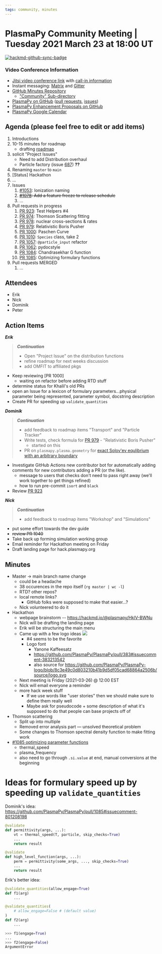 ```yaml
---
tags: community, minutes
---
```


# PlasmaPy Community Meeting | Tuesday 2021 March 23 at 18:00 UT

[![hackmd-github-sync-badge](https://hackmd.io/jhZlpbtJSbK2jyZ7QJA9Rw/badge)](https://hackmd.io/jhZlpbtJSbK2jyZ7QJA9Rw)


### Video Conference Information
* [Jitsi video conference link](https://meet.jit.si/plasmapy) with [call-in information](https://meet.jit.si/static/dialInInfo.html?room=plasmapy) 
* Instant messaging: [Matrix](https://app.element.io/#/room/#plasmapy:openastronomy.org) and [Gitter](https://gitter.im/PlasmaPy/Lobby)
* [GitHub Minutes Repository](https://github.com/PlasmaPy/plasmapy-project/tree/master/minutes)
    * ["Community" Sub-directory](https://github.com/PlasmaPy/plasmapy-project/tree/master/minutes/_community)
* [PlasmaPy on GitHub](https://github.com/PlasmaPy/plasmapy) ([pull requests](https://github.com/PlasmaPy/plasmapy/pulls), [issues](https://github.com/PlasmaPy/plasmapy/issues))
* [PlasmaPy Enhancement Proposals on GitHub](https://github.com/PlasmaPy/PlasmaPy-PLEPs) 
* [PlasmaPy Google Calendar](https://calendar.google.com/calendar?cid=bzVsb3ZkcW0zaWxsam00ZTlrMDd2cmw5bWdAZ3JvdXAuY2FsZW5kYXIuZ29vZ2xlLmNvbQ)

## Agenda (please feel free to edit or add items)

1. Introductions
2. 10-15 minutes for roadmap
    * drafting [roadmap](https://hackmd.io/@plasmapy/ry0mmnj6v/edit)
3. solicit "Project Issues"
    * Need to add Distribution overhaul
    * Particle factory (issue [687](https://github.com/PlasmaPy/PlasmaPy/issues/687)) **??**
4. Renaming `master` to `main`
5. [Status] Hackathon
6. ...
7. Issues
    1. [#1053](https://github.com/PlasmaPy/PlasmaPy/issues/1053): Ionization naming
    2. ~~[#1078](https://github.com/PlasmaPy/PlasmaPy/issues/1078): Add a feature freeze to release schedule~~
    3. ...
8. Pull requests in progress 
    1. [PR 923](https://github.com/PlasmaPy/PlasmaPy/pull/923): Test Helpers #4
    2.  [PR 974](https://github.com/PlasmaPy/PlasmaPy/pull/974): Thomson Scattering fitting
    3. [PR 978](https://github.com/PlasmaPy/PlasmaPy/pull/978): nuclear cross-sections & rates
    4. [PR 979](https://github.com/PlasmaPy/PlasmaPy/pull/979): Relativistic Boris Pusher
    5. [PR 1000](https://github.com/PlasmaPy/PlasmaPy/pull/1000): Paschen Curve
    6. [PR 1010](https://github.com/PlasmaPy/PlasmaPy/pull/1010): `Species` class, take 2
    7. [PR 1057](https://github.com/PlasmaPy/PlasmaPy/pull/1057): `@particle_input` refactor
    8. [PR 1062](https://github.com/PlasmaPy/PlasmaPy/pull/1062): pydocstyle
    9. [PR 1084](https://github.com/PlasmaPy/PlasmaPy/pull/1084): Chandrasekhar G function
    10. [PR 1085](https://github.com/PlasmaPy/PlasmaPy/pull/1085): Optimizing formulary functions
10. Pull requests MERGED
    1. ...

    
## Attendees

* Erik
* Nick
* Dominik
* Peter

## Action Items

***Erik***
> ***Continuation***
> * Open "Project Issue" on the distribution functions
> * refine roadmap for next weeks discussion
> * add OMFIT to affiliated pkgs
* Keep reviewing [PR 1000]
    * waiting on refactor before adding RTD stuff
* determine status for Khalil's old PRs
* open an Issue for a lexicon of formulary parameters...physical parameter being represented, parameter symbol, docstring description
* Create PR for speeding up `validate_quantities`

***Dominik***
> ***Continuation***
> * add feedback to roadmap items "Transport" and "Particle Tracker"
> * Write tests, check formula for [PR 979](https://github.com/PlasmaPy/PlasmaPy/pull/979) - "Relativistic Boris Pusher"
>    * started on this
> * PR on `plasmapy.plasma.geometry` for [exact Solov'ev equlibrium with an arbitrary boundary](https://arxiv.org/pdf/1908.04449.pdf)
* Investigate GitHub Actions new contributor bot for automatically adding comments for new contributors adding a PR (or the like).
    * message to users that checks don't need to pass right away (we'll work together to get things refined)
    * how to run pre-commit `isort` and `black`
* Review [PR 923](https://github.com/PlasmaPy/PlasmaPy/pull/923)

***Nick***
> ***Continuation***
> * add feedback to roadmap items "Workshop" and "Simulations"
* put some effort towards the dev guide
* ~~review PR 1040~~
* Take back up forming simulation working group
* Email reminder for Hackathon meeting on Friday
* Draft landing page for hack.plasmapy.org

## Minutes

* Master -> main branch name change
    * could be a headache
    * 38 occurences in the repo itself (`rg master | wc -l`)
    * RTD? other repos?
    * local remote links?
        * GitHub folks were supposed to make that easier...?
    * Nick volunteered to do it
* Hackathon
    * webpage brainstorm -- https://hackmd.io/@plasmapy/HklV-BWNu
    * Nick will be drafting the landing page
    * Erik will be structuring the main menu
    * Came up with a few logo ideas
        ![](https://i.imgur.com/uAmjnWh.png)
        * #4 seems to be the favorite
        * Logo font
            * Yanone Kaffeesatz
            * https://github.com/PlasmaPy/PlasmaPy/pull/383#issuecomment-383213542
            * also source for https://github.com/PlasmaPy/PlasmaPy-logo/blob/8c3e49c0d803210b41b9d5df05cad68864a2506b/source/logo.svg
    * Next meeting is Friday (2021-03-26) @ 12:00 EST
    * Nick will email everyone a reminder
    * more hack week stuff
        * If we use words like "user stories" then we should make sure to define them really well
        * Maybe ask for pseudocode + some description of what it's supposed to do that people can base projects off of
* Thomson scattering
    * Split up into multiple
    * Removed error analysis part — unsolved theoretical problem
    * Some changes to Thomson spectral density function to make fitting work
* [#1085 optimizing parameter functions](https://github.com/PlasmaPy/PlasmaPy/pull/1085)
    * thermal_speed
    * plasma_frequency
    * also need to go through `.si.value` at end, manual conversions at the beginning 

#  Ideas for formulary speed up by speeding up `validate_quantities`

Dominik's idea:
https://github.com/PlasmaPy/PlasmaPy/pull/1085#issuecomment-801208198
```python
@validate
def permittivity(args, ...):
    vt = thermal_speed(T, particle, skip_checks=True)
    ...
    return result

@validate
def high_level_function(args, ...):
    perm = permittivity(some_args, ..., skip_checks=True)
    ...
    return result
```

Erik's better idea:

```python
@validate_quantities(allow_engage=True)
def f1(arg)
    ...

@validate_quantities(
    # allow_engage=False # (default value)
)
def f2(arg)
    ...

>>> f1(engage=True)
...
>>> f2(engage=False)
ArgumentError
```
